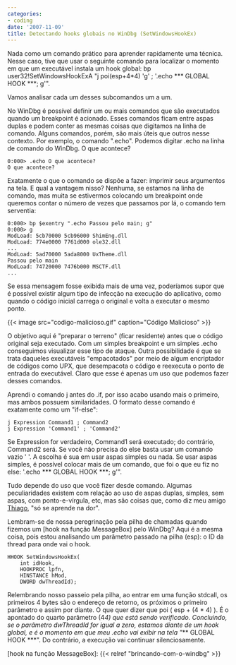 ```yaml
---
categories:
- coding
date: '2007-11-09'
title: Detectando hooks globais no WinDbg (SetWindowsHookEx)
---
```


Nada como um comando prático para aprender rapidamente uma técnica. Nesse caso, tive que usar o seguinte comando para localizar o momento em que um executável instala um hook global: bp user32!SetWindowsHookExA "j poi(esp+4*4) 'g' ; '.echo *** GLOBAL HOOK ***; g'".

Vamos analisar cada um desses subcomandos um a um.

No WinDbg é possível definir um ou mais comandos que são executados quando um breakpoint é acionado. Esses comandos ficam entre aspas duplas e podem conter as mesmas coisas que digitamos na linha de comando. Alguns comandos, porém, são mais úteis que outros nesse contexto. Por exemplo, o comando ".echo". Podemos digitar .echo na linha de comando do WinDbg. O que acontece?
    
    0:000> .echo O que acontece?
    O que acontece?

Exatamente o que o comando se dispõe a fazer: imprimir seus argumentos na tela. E qual a vantagem nisso? Nenhuma, se estamos na linha de comando, mas muita se estivermos colocando um breakpoint onde queremos contar o número de vezes que passamos por lá, o comando tem serventia:
    
    0:000> bp $exentry ".echo Passou pelo main; g"
    0:000> g
    ModLoad: 5cb70000 5cb96000 ShimEng.dll
    ModLoad: 774e0000 7761d000 ole32.dll
    ...
    ModLoad: 5ad70000 5ada8000 UxTheme.dll
    Passou pelo main
    ModLoad: 74720000 7476b000 MSCTF.dll
    ...

Se essa mensagem fosse exibida mais de uma vez, poderíamos supor que é possível existir algum tipo de infecção na execução do aplicativo, como quando o código inicial carrega o original e volta a executar o mesmo ponto.

{{< image src="codigo-malicioso.gif" caption="Código Malicioso" >}}

O objetivo aqui é "preparar o terreno" (ficar residente) antes que o código original seja executado. Com um simples breakpoint e um simples .echo conseguimos visualizar esse tipo de ataque. Outra possibilidade é que se trata daqueles executáveis "empacotados" por meio de algum encriptador de códigos como UPX, que desempacota o código e reexecuta o ponto de entrada do executável. Claro que esse é apenas um uso que podemos fazer desses comandos.

Aprendi o comando j antes do .if, por isso acabo usando mais o primeiro, mas ambos possuem similaridades. O formato desse comando é exatamente como um "if-else":
    
    j Expression Command1 ; Command2
    j Expression 'Command1' ; 'Command2'

Se Expression for verdadeiro, Command1 será executado; do contrário, Command2 será. Se você não precisa do else basta usar um comando vazio ' '. A escolha é sua em usar aspas simples ou nada. Se usar aspas simples, é possível colocar mais de um comando, que foi o que eu fiz no else: '.echo *** GLOBAL HOOK ***; g'".

Tudo depende do uso que você fizer desde comando. Algumas peculiaridades existem com relação ao uso de aspas duplas, simples, sem aspas, com ponto-e-vírgula, etc, mas são coisas que, como diz meu amigo [Thiago](http://www.codebehind.wordpress.com), "só se aprende na dor".

Lembram-se de nossa peregrinação pela pilha de chamadas quando fizemos um [hook na função MessageBox] pelo WinDbg? Aqui é a mesma coisa, pois estou analisando um parâmetro passado na pilha (esp): o ID da thread para onde vai o hook.
    
    HHOOK SetWindowsHookEx(
    	int idHook,
    	HOOKPROC lpfn,
    	HINSTANCE hMod,
    	DWORD dwThreadId);

Relembrando nosso passeio pela pilha, ao entrar em uma função stdcall, os primeiros 4 bytes são o endereço de retorno, os próximos o primeiro parâmetro e assim por diante. O que quer dizer que poi ( esp + (4 * 4) ). É o apontado do quarto parâmetro (4*4) que está sendo verificado. Concluindo, se o parâmetro dwThreadId for igual a zero, estamos diante de um hook global, e é o momento em que meu .echo vai exibir na tela "*** GLOBAL HOOK ***". Do contrário, a execução vai continuar silenciosamente.

[hook na função MessageBox]: {{< relref "brincando-com-o-windbg" >}}


